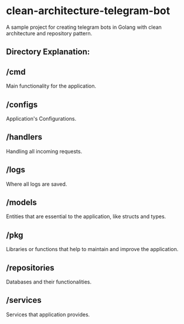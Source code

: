 # clean-architecture-telegram-bot

A sample project for creating telegram bots in Golang with clean architecture and repository pattern.

## Directory Explanation:

## /cmd

Main functionality for the application.

## /configs

Application's Configurations.

## /handlers

Handling all incoming requests.

## /logs

Where all logs are saved.

## /models

Entities that are essential to the application, like structs and types.

## /pkg

Libraries or functions that help to maintain and improve the application.

## /repositories

Databases and their functionalities.

## /services

Services that application provides.